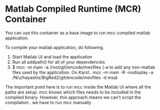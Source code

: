 # Matlab Compiled Runtime (MCR) Container

You can use this container as a base image to run mcc compiled matlab application.

To compile your matlab application, do following.

1) Start Matlab UI and load the application
2) Run all addpath() for all of your dependencies
3) $ mcc -m main -a /root/git/encode/mexfiles (-a to add any non-matlab files used by the application. On Karst.. mcc -m main -R -nodisplay -a /N/u/hayashis/BigRed2/git/encode/mexfiles -d msa)

The important point here is to run mcc inside the Matlab UI where all the paths are setup. mcc knows which files needs to be included in the compiled binary. However, this approach means we can't script the compilation.. we have to run mcc manually
